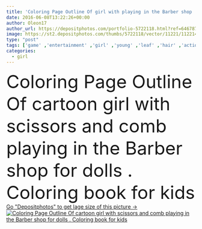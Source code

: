 ```yaml
---
title: 'Coloring Page Outline Of girl with playing in the Barber shop '
date: 2016-06-08T13:22:26+00:00
author: Oleon17
author_url: https://depositphotos.com/portfolio-5722118.html?ref=64678756
image: https://st2.depositphotos.com/thumbs/5722118/vector/11221/112214844/api_thumb_450.jpg?forcejpeg=true
type: "post"
tags: ['game' ,'entertainment' ,'girl' ,'young' ,'leaf' ,'hair' ,'action' ,'hobby' ,'child' ,'teenager' ,'line' ,'cartoon' ,'preschool' ,'toy' ,'kid' ,'paint' ,'comic' ,'dream' ,'occupation' ,'mirror' ,'contour' ,'comb' ,'drawing' ,'hairstyle' ,'haircut' ,'hairdresser' ,'coloring' ,'profession' ,'sheet' ,'outline' ,'baby' ,'barber' ,'barbershop' ,'outlined' ,'styling' ,'dolls' ,'scissor' ,'printable' ,'hair salon' ,'Cutting hair' ,'play dolls' ,'coloring page' ,'coloring book' ]
categories: 
  - girl
---
```

<div aling="center">
            <font size="60"> Coloring Page Outline Of cartoon girl with scissors and comb playing in the Barber shop for dolls . Coloring book for kids</font>   
</div>
<div>
    <a href='https://st2.depositphotos.com/thumbs/5722118/vector/11221/112214844/api_thumb_450.jpg?forcejpeg=true?ref=64678756' target=_blank > Go "Depositphotos" to get lage size of this picture ->
        <img href='https://st2.depositphotos.com/thumbs/5722118/vector/11221/112214844/api_thumb_450.jpg?forcejpeg=true?ref=64678756' src='https://st2.depositphotos.com/5722118/11221/v/950/depositphotos_112214844-stock-illustration-coloring-page-outline-of-girl.jpg?forcejpeg=true' alt='Coloring Page Outline Of cartoon girl with scissors and comb playing in the Barber shop for dolls . Coloring book for kids' >
    </a>
</div>
